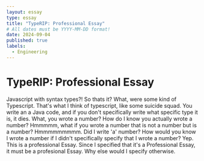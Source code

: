 ```yaml
---
layout: essay
type: essay
title: "TypeRIP: Professional Essay"
# All dates must be YYYY-MM-DD format!
date: 2024-09-04
published: true
labels:
  - Engineering
---
```


  # TypeRIP: Professional Essay 
  
  Javascript with syntax types?! So thats it? What, were some kind of Typescript. 
  That's what I think of typescript, like some suicide squad. You write an a Java code, 
  and if you don't specifically write what specific type it is, it dies. What, you wrote       a number? 
  How do I know you actually wrote a number? Hmmmmm, what if you wrote a number that is        not a number 
  but is a number? Hmmmmmmmmm. Did I write 'a' number? How would you know I wrote a            number if I didn't
  specifically specify that I wrote a number? Yep. This is a professional Essay. Since I       specified that it's a Professional Essay, it must be a profesional Essay. Why else           would I specify otherwise.




